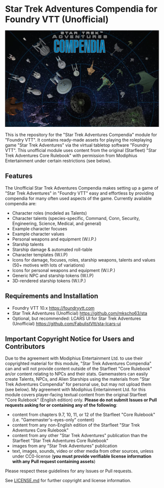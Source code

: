 # Star Trek Adventures Compendia for Foundry VTT (Unofficial)

![Top-down view of diverse starship tokens on a tactical space map](assets/sta-compendium-banner.webp)

This is the repository for the "Star Trek Adventures Compendia" module for "Foundry VTT". It contains ready-made assets for playing the roleplaying game "Star Trek Adventures" via the virtual tabletop software "Foundry VTT". This unofficial module uses content from the original (Starfleet) "Star Trek Adventures Core Rulebook" with permission from Modiphius Entertainment under certain restrictions (see below). 

## Features
The Unofficial Star Trek Adventures Compendia makes setting up a game of "Star Trek Adventures" in "Foundry VTT" easy and effortless by providing compendia for many often used aspects of the game. Currently available compendia are:
- Character roles (modeled as Talents)
- Character talents (species-specific, Command, Conn, Security, Engineering, Science, Medical, and general)
- Example character focuses
- Example character values
- Personal weapons and equipment (W.I.P.)
- Starship talents
- Starship damage & automated roll-table
- Character templates (W.I.P)
- Icons for damage, focuses, roles, starship weapons, talents and values (50+ motives with lots of variations)
- Icons for personal weapons and equipment (W.I.P.)
- Generic NPC and starship tokens (W.I.P)
- 3D-rendered starship tokens (W.I.P.)

## Requirements and Installation
- Foundry VTT 10.x https://foundryvtt.com
- Star Trek Adventures (Unofficial) https://github.com/mkscho63/sta
- Optional, but recommended: LCARS UI for Star Trek Adventures (Unofficial) https://github.com/FabulistVtt/sta-lcars-ui

## Important Copyright Notice for Users and Contributors
Due to the agreement with Modiphius Entertainment Ltd. to use their copyrighted material for this module, "Star Trek Adventures Compendia" can and will not provide content outside of the Starfleet "Core Rulebook" an/or content relating to NPCs and their stats. Gamemasters can easily create Talents, NPCs, and Alien Starships using the materials from "Star Trek Adventures Compendia" for personal use, but may not upload them (see below). My agreement with Modiphius Entertainment Ltd. for this module covers player-facing textual content from the original Starfleet "Core Rulebook" (English edition) only. **Please do not submit Issues or Pull requests asking for or containing any of the following**:
- content from chapters 9.7, 10, 11, or 12 of the Starfleet "Core Rulebook" (i.e. "Gamemaster's-eyes-only" content)
- content from any non-English edition of the Starfleet "Star Trek Adventures Core Rulebook"
- content from any other "Star Trek Adventures" publication than the Starfleet "Star Trek Adventures Core Rulebook"
- images from any "Star Trek Adventures" publication
- text, images, sounds, video or other media from other sources, unless under CC0-license (**you must provide verifiable license information with any Pull request containing assets**)

Please respect these guidelines for any Issues or Pull requests.

See [LICENSE.md](LICENSE.md) for further copyright and license information.